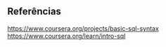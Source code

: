 ## Referências

https://www.coursera.org/projects/basic-sql-syntax
https://www.coursera.org/learn/intro-sql 